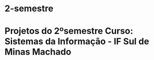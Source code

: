 # 2-semestre
<h1>Projetos do 2ºsemestre Curso: Sistemas da Informação - IF Sul de Minas Machado</h1>
